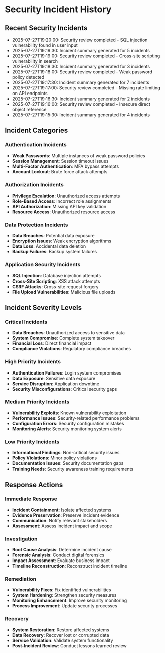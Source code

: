 # Security Incident History

## Recent Security Incidents

- 2025-07-27T19:20:00: Security review completed - SQL injection vulnerability found in user input
- 2025-07-27T19:19:30: Incident summary generated for 5 incidents
- 2025-07-27T19:19:00: Security review completed - Cross-site scripting vulnerability in search
- 2025-07-27T19:18:30: Incident summary generated for 3 incidents
- 2025-07-27T19:18:00: Security review completed - Weak password policy detected
- 2025-07-27T19:17:30: Incident summary generated for 7 incidents
- 2025-07-27T19:17:00: Security review completed - Missing rate limiting on API endpoints
- 2025-07-27T19:16:30: Incident summary generated for 2 incidents
- 2025-07-27T19:16:00: Security review completed - Insecure direct object reference
- 2025-07-27T19:15:30: Incident summary generated for 4 incidents

## Incident Categories

### Authentication Incidents
- **Weak Passwords**: Multiple instances of weak password policies
- **Session Management**: Session timeout issues
- **Multi-Factor Authentication**: MFA bypass attempts
- **Account Lockout**: Brute force attack attempts

### Authorization Incidents
- **Privilege Escalation**: Unauthorized access attempts
- **Role-Based Access**: Incorrect role assignments
- **API Authorization**: Missing API key validation
- **Resource Access**: Unauthorized resource access

### Data Protection Incidents
- **Data Breaches**: Potential data exposure
- **Encryption Issues**: Weak encryption algorithms
- **Data Loss**: Accidental data deletion
- **Backup Failures**: Backup system failures

### Application Security Incidents
- **SQL Injection**: Database injection attempts
- **Cross-Site Scripting**: XSS attack attempts
- **CSRF Attacks**: Cross-site request forgery
- **File Upload Vulnerabilities**: Malicious file uploads

## Incident Severity Levels

### Critical Incidents
- **Data Breaches**: Unauthorized access to sensitive data
- **System Compromise**: Complete system takeover
- **Financial Loss**: Direct financial impact
- **Compliance Violations**: Regulatory compliance breaches

### High Priority Incidents
- **Authentication Failures**: Login system compromises
- **Data Exposure**: Sensitive data exposure
- **Service Disruption**: Application downtime
- **Security Misconfigurations**: Critical security gaps

### Medium Priority Incidents
- **Vulnerability Exploits**: Known vulnerability exploitation
- **Performance Issues**: Security-related performance problems
- **Configuration Errors**: Security configuration mistakes
- **Monitoring Alerts**: Security monitoring system alerts

### Low Priority Incidents
- **Informational Findings**: Non-critical security issues
- **Policy Violations**: Minor policy violations
- **Documentation Issues**: Security documentation gaps
- **Training Needs**: Security awareness training requirements

## Response Actions

### Immediate Response
- **Incident Containment**: Isolate affected systems
- **Evidence Preservation**: Preserve incident evidence
- **Communication**: Notify relevant stakeholders
- **Assessment**: Assess incident impact and scope

### Investigation
- **Root Cause Analysis**: Determine incident cause
- **Forensic Analysis**: Conduct digital forensics
- **Impact Assessment**: Evaluate business impact
- **Timeline Reconstruction**: Reconstruct incident timeline

### Remediation
- **Vulnerability Fixes**: Fix identified vulnerabilities
- **System Hardening**: Strengthen security measures
- **Monitoring Enhancement**: Improve security monitoring
- **Process Improvement**: Update security processes

### Recovery
- **System Restoration**: Restore affected systems
- **Data Recovery**: Recover lost or corrupted data
- **Service Validation**: Validate system functionality
- **Post-Incident Review**: Conduct lessons learned review 